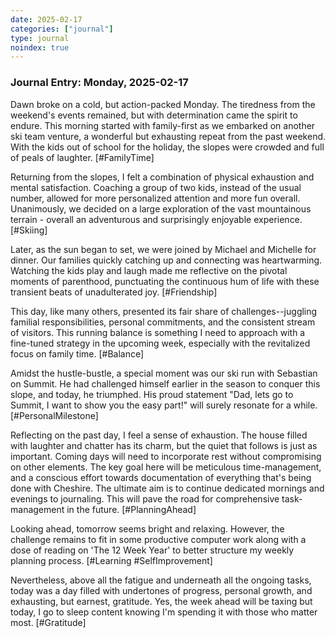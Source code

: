 ```yaml
---
date: 2025-02-17
categories: ["journal"]
type: journal
noindex: true
---
```


### Journal Entry: Monday, 2025-02-17

Dawn broke on a cold, but action-packed Monday. The tiredness from the weekend's events remained, but with determination came the spirit to endure. This morning started with family-first as we embarked on another ski team venture, a wonderful but exhausting repeat from the past weekend. With the kids out of school for the holiday, the slopes were crowded and full of peals of laughter. [#FamilyTime]

Returning from the slopes, I felt a combination of physical exhaustion and mental satisfaction. Coaching a group of two kids, instead of the usual number, allowed for more personalized attention and more fun overall. Unanimously, we decided on a large exploration of the vast mountainous terrain - overall an adventurous and surprisingly enjoyable experience. [#Skiing]

Later, as the sun began to set, we were joined by Michael and Michelle for dinner. Our families quickly catching up and connecting was heartwarming. Watching the kids play and laugh made me reflective on the pivotal moments of parenthood, punctuating the continuous hum of life with these transient beats of unadulterated joy. [#Friendship]

This day, like many others, presented its fair share of challenges--juggling familial responsibilities, personal commitments, and the consistent stream of visitors. This running balance is something I need to approach with a fine-tuned strategy in the upcoming week, especially with the revitalized focus on family time. [#Balance]

Amidst the hustle-bustle, a special moment was our ski run with Sebastian on Summit. He had challenged himself earlier in the season to conquer this slope, and today, he triumphed. His proud statement "Dad, lets go to Summit, I want to show you the easy part!" will surely resonate for a while. [#PersonalMilestone]

Reflecting on the past day, I feel a sense of exhaustion. The house filled with laughter and chatter has its charm, but the quiet that follows is just as important. Coming days will need to incorporate rest without compromising on other elements. The key goal here will be meticulous time-management, and a conscious effort towards documentation of everything that's being done with Cheshire. The ultimate aim is to continue dedicated mornings and evenings to journaling. This will pave the road for comprehensive task-management in the future. [#PlanningAhead]

Looking ahead, tomorrow seems bright and relaxing. However, the challenge remains to fit in some productive computer work along with a dose of reading on 'The 12 Week Year' to better structure my weekly planning process. [#Learning #SelfImprovement]

Nevertheless, above all the fatigue and underneath all the ongoing tasks, today was a day filled with undertones of progress, personal growth, and exhausting, but earnest, gratitude. Yes, the week ahead will be taxing but today, I go to sleep content knowing I'm spending it with those who matter most. [#Gratitude]